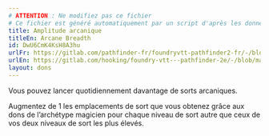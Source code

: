 ```yaml
---
# ATTENTION : Ne modifiez pas ce fichier
# Ce fichier est généré automatiquement par un script d'après les données du module Foundry VTT officiel et de sa traduction
title: Amplitude arcanique
titleEn: Arcane Breadth
id: DwU6CmK4KsH8A3hu
urlFr: https://gitlab.com/pathfinder-fr/foundryvtt-pathfinder2-fr/-/blob/master/data/feats/DwU6CmK4KsH8A3hu.htm
urlEn: https://gitlab.com/hooking/foundry-vtt---pathfinder-2e/-/blob/master/packs/data/feats.db/arcane-breadth.json
layout: dons
---
```

Vous pouvez lancer quotidiennement davantage de sorts arcaniques.

Augmentez de 1 les emplacements de sort que vous obtenez grâce aux dons de l’archétype magicien pour chaque niveau de sort autre que ceux de vos deux niveaux de sort les plus élevés.
